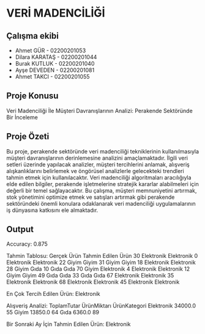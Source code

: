 # VERİ MADENCİLİĞİ
## Çalışma ekibi
 - Ahmet GÜR      - 02200201053
 - Dilara KARATAŞ - 02200201044
 - Burak KUTLUK   - 02200201040
 - Ayşe DEVEDEN   - 02200201081
 - Ahmet TAKCI    - 02200201055


## Proje Konusu 
Veri Madenciliği İle Müşteri Davranışlarının Analizi: Perakende Sektöründe Bir İnceleme
## Proje Özeti
Bu proje, perakende sektöründe veri madenciliği tekniklerinin kullanılmasıyla müşteri davranışlarının derinlemesine analizini amaçlamaktadır. İlgili veri setleri üzerinde yapılacak analizler, müşteri tercihlerini anlamak, alışveriş alışkanlıklarını belirlemek ve öngörüsel analizlerle gelecekteki trendleri tahmin etmek için kullanılacaktır. Veri madenciliği algoritmaları aracılığıyla elde edilen bilgiler, perakende işletmelerine stratejik kararlar alabilmeleri için değerli bir temel sağlayacaktır. Bu çalışma, müşteri memnuniyetini artırmak, stok yönetimini optimize etmek ve satışları artırmak gibi perakende sektöründeki önemli konulara odaklanarak veri madenciliği uygulamalarının iş dünyasına katkısını ele almaktadır.


## Output
Accuracy: 0.875

Tahmin Tablosu:
   Gerçek Ürün Tahmin Edilen Ürün
30  Elektronik         Elektronik
0   Elektronik         Elektronik
22       Giyim              Giyim
31       Giyim              Giyim
18  Elektronik         Elektronik
28       Giyim               Gıda
10        Gıda               Gıda
70       Giyim         Elektronik
4   Elektronik         Elektronik
12       Giyim              Giyim
49        Gıda               Gıda
33        Gıda               Gıda
67  Elektronik         Elektronik
35  Elektronik         Elektronik
68  Elektronik         Elektronik
45  Elektronik         Elektronik

En Çok Tercih Edilen Ürün: Elektronik

Alışveriş Analizi:
              ToplamTutar  ÜrünMiktarı
ÜrünKategori
Elektronik        34000.0           55
Giyim             13850.0           64
Gıda               6360.0           89

Bir Sonraki Ay İçin Tahmin Edilen Ürün: Elektronik